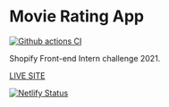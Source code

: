 # Movie Rating App

[![Github actions CI](https://github.com/nibble0101/shopify-front-end-challenge/actions/workflows/build.yaml/badge.svg)](https://github.com/nibble0101/shopify-front-end-challenge/actions/workflows/build.yaml)

Shopify Front-end Intern challenge 2021.

[LIVE SITE](https://movie-den.netlify.app/)

[![Netlify Status](https://api.netlify.com/api/v1/badges/463df919-0a0b-4ea7-9e55-c5bf6d473a6d/deploy-status)](https://app.netlify.com/sites/movie-den/deploys)
